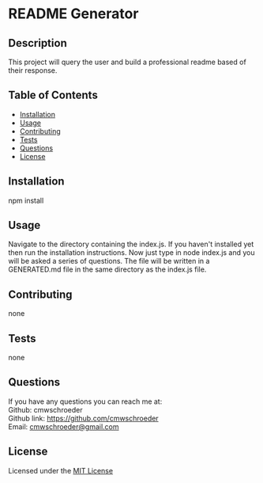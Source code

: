 # README Generator

## Description

This project will query the user and build a professional readme based of their response.

## Table of Contents
* [Installation](#installation)
* [Usage](#usage)
* [Contributing](#contributing)
* [Tests](#tests)
* [Questions](#questions)
* [License](#license)

## Installation

npm install

## Usage

Navigate to the directory containing the index.js. If you haven't installed yet then run the installation instructions. Now just type in node index.js and you will be asked a series of questions. The file will be written in a GENERATED.md file in the same directory as the index.js file.

## Contributing

none

## Tests

none

## Questions
If you have any questions you can reach me at:  
Github: cmwschroeder  
Github link: https://github.com/cmwschroeder  
Email: cmwschroeder@gmail.com
  
## License  
Licensed under the [MIT License](LICENSE)
